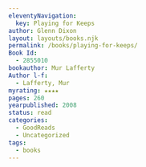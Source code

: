 ```yaml
---
eleventyNavigation:
  key: Playing for Keeps
author: Glenn Dixon
layout: layouts/books.njk
permalink: /books/playing-for-keeps/
Book Id:
  - 2855010
bookauthor: Mur Lafferty
Author l-f:
  - Lafferty, Mur
myrating: ★★★★
pages: 260
yearpublished: 2008
status: read
categories:
  - GoodReads
  - Uncategorized
tags:
  - books
---
```

